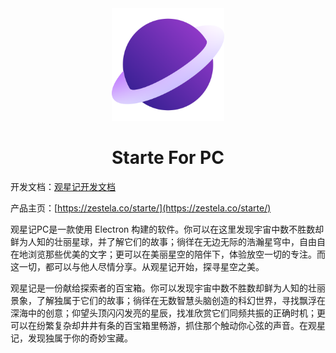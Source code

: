 <div align="center">
  <a href="https://zestela.co/starte/" target="_blank">
    <img alt="LOGO" width="180" src="./src/icons/betalogo.png"/>
  </a>
</div>
<div align="center">
  <h1>Starte For PC</h1>
</div>

开发文档：[观星记开发文档](https://github.com/zestela/Starte-PC/wiki/Starte-Development-Document)

产品主页：[https://zestela.co/starte/](https://zestela.co/starte/)

观星记PC是一款使用 Electron 构建的软件。你可以在这里发现宇宙中数不胜数却鲜为人知的壮丽星球，并了解它们的故事；徜徉在无边无际的浩瀚星穹中，自由自在地浏览那些优美的文字；更可以在美丽星空的陪伴下，体验放空一切的专注。而这一切，都可以与他人尽情分享。从观星记开始，探寻星空之美。

观星记是一份献给探索者的百宝箱。你可以发现宇宙中数不胜数却鲜为人知的壮丽景象，了解独属于它们的故事；徜徉在无数智慧头脑创造的科幻世界，寻找飘浮在深海中的创意；仰望头顶闪闪发亮的星辰，找准欣赏它们同频共振的正确时机；更可以在纷繁复杂却井井有条的百宝箱里畅游，抓住那个触动你心弦的声音。在观星记，发现独属于你的奇妙宝藏。
